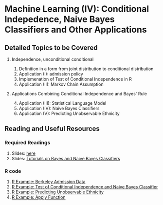 # Machine Learning (IV): Conditional Indepedence, Naive Bayes Classifiers and Other Applications

## Detailed Topics to be Covered

1. Independence, unconditional conditional
  
    1. Definition in a form from joint distribution to conditional distribution
    2. Application (I): admission policy
    3. Implemenation of Test of Conditional Independence in R
    4. Application (II): Markov Chain Assumption
    
2. Applications Combining Conditional Independence and Bayes' Rule

    4. Application (III): Statistical Language Model
    5. Application (IV): Naive Bayes Classifiers
    5. Application (V): Predicting Unobservable Ethnicity
    
    
## Reading and Useful Resources

### Required Readings

1. Slides: [here](../lecture/mv03_cond_dist04.pdf)
2. Slides: [Tutorials on Bayes and Naive Bayes Classifiers](../lecture/mv03_cond_dist04_tutorial_on_naive-bayes.pdf)

### R code

1. [R Example: Berkeley Admission Data](../lecture/example/mv05_cond_indep00_berkeley.Rmd)
2. [R Example: Test of Conditional Independence and Naive Bayes Classifier](../lecture/example/mv05_cond_indep01.R)
3. [R Example: Predicting Unobservable Ethnicity](../lecture/example/mv05_cond_indep02.Rmd)
4. [R Example: Apply Function](../lecture/example/mv05_cond_indep03_apply.Rmd)


